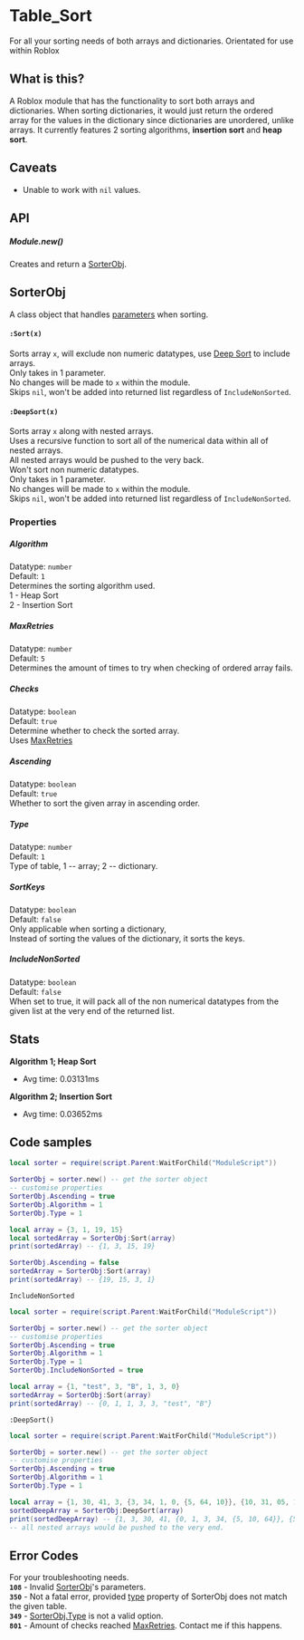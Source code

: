 # Table_Sort
For all your sorting needs of both arrays and dictionaries.
Orientated for use within Roblox

## What is this?
A Roblox module that has the functionality to sort both arrays and dictionaries.
When sorting dictionaries, it would just return the ordered array for the values in the dictionary since dictionaries are unordered, unlike arrays.
It currently features 2 sorting algorithms, **insertion sort** and **heap sort**.

## Caveats
- Unable to work with `nil` values.

## API
##### Module.new()
Creates and return a [SorterObj](https://github.com/FadedJayden/Table_Sort/blob/main/README.md#sorterobj).
## SorterObj
A class object that handles [parameters](https://github.com/FadedJayden/Table_Sort#properties) when sorting.
#### `:Sort(x)`
Sorts array `x`, will exclude non numeric datatypes, use [Deep Sort](https://github.com/FadedJayden/Table_Sort/blob/main/README.md#deepsortx) to include arrays.\
Only takes in 1 parameter.\
No changes will be made to `x` within the module.\
Skips `nil`, won't be added into returned list regardless of `IncludeNonSorted`.

#### `:DeepSort(x)`
Sorts array `x` along with nested arrays.\
Uses a recursive function to sort all of the numerical data within all of nested arrays.\
All nested arrays would be pushed to the very back.\
Won't sort non numeric datatypes.\
Only takes in 1 parameter.\
No changes will be made to `x` within the module.\
Skips `nil`, won't be added into returned list regardless of `IncludeNonSorted`.

### Properties
##### Algorithm
Datatype: `number`\
Default: `1`\
Determines the sorting algorithm used.\
1 - Heap Sort\
2 - Insertion Sort

##### MaxRetries
Datatype: `number`\
Default: `5`\
Determines the amount of times to try when checking of ordered array fails.

##### Checks
Datatype: `boolean`\
Default: `true`\
Determine whether to check the sorted array.\
Uses [MaxRetries](https://github.com/FadedJayden/Table_Sort/blob/main/README.md#maxretries)

##### Ascending
Datatype: `boolean`\
Default: `true`\
Whether to sort the given array in ascending order.

##### Type
Datatype: `number`\
Default: `1`\
Type of table, 1 -- array; 2 -- dictionary.

##### SortKeys
Datatype: `boolean`\
Default: `false`\
Only applicable when sorting a dictionary,\
Instead of sorting the values of the dictionary, it sorts the keys.

##### IncludeNonSorted
Datatype: `boolean`\
Default: `false`\
When set to true, it will pack all of the non numerical datatypes from the given list at the very end of the returned list.

## Stats
**Algorithm 1; Heap Sort**
- Avg time: 0.03131ms

**Algorithm 2; Insertion Sort**
- Avg time: 0.03652ms

## Code samples
```lua
local sorter = require(script.Parent:WaitForChild("ModuleScript"))

SorterObj = sorter.new() -- get the sorter object
-- customise properties
SorterObj.Ascending = true
SorterObj.Algorithm = 1
SorterObj.Type = 1

local array = {3, 1, 19, 15}
local sortedArray = SorterObj:Sort(array)
print(sortedArray) -- {1, 3, 15, 19}

SorterObj.Ascending = false
sortedArray = SorterObj:Sort(array)
print(sortedArray) -- {19, 15, 3, 1}
```

`IncludeNonSorted`
```lua
local sorter = require(script.Parent:WaitForChild("ModuleScript"))

SorterObj = sorter.new() -- get the sorter object
-- customise properties
SorterObj.Ascending = true
SorterObj.Algorithm = 1
SorterObj.Type = 1
SorterObj.IncludeNonSorted = true

local array = {1, "test", 3, "B", 1, 3, 0} 
sortedArray = SorterObj:Sort(array)
print(sortedArray) -- {0, 1, 1, 3, 3, "test", "B"}
```

`:DeepSort()`
```lua
local sorter = require(script.Parent:WaitForChild("ModuleScript"))

SorterObj = sorter.new() -- get the sorter object
-- customise properties
SorterObj.Ascending = true
SorterObj.Algorithm = 1
SorterObj.Type = 1

local array = {1, 30, 41, 3, {3, 34, 1, 0, {5, 64, 10}}, {10, 31, 05, 10, 11}}
sortedDeepArray = SorterObj:DeepSort(array)
print(sortedDeepArray) -- {1, 3, 30, 41, {0, 1, 3, 34, {5, 10, 64}}, {5, 10, 10, 11, 31}}
-- all nested arrays would be pushed to the very end.
```

## Error Codes
For your troubleshooting needs.\
**`108`** - Invalid [SorterObj](https://github.com/FadedJayden/Table_Sort/blob/main/README.md#sorterobj)'s parameters.\
**`350`** - Not a fatal error, provided [type](https://github.com/FadedJayden/Table_Sort/blob/main/README.md#type) property of SorterObj does not match the given table.\
**`349`** - [SorterObj.Type](https://github.com/FadedJayden/Table_Sort/blob/main/README.md#type) is not a valid option.\
**`801`** - Amount of checks reached [MaxRetries](https://github.com/FadedJayden/Table_Sort/blob/main/README.md#maxretries). Contact me if this happens.
